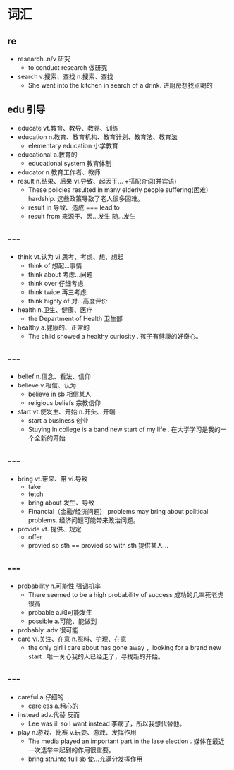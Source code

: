 # 词汇

## re
- research .n/v 研究  
  - to conduct research 做研究
- search v.搜索、查找 n.搜索、查找
  - She went into the kitchen in search of a drink. 进厨房想找点喝的
## edu 引导
- educate vt.教育、教导、教养、训练
- education n.教育、教育机构、教育计划、教育法、教育法
  - elementary education 小学教育
- educational a.教育的
  - educational system 教育体制
- educator n.教育工作者、教师
- result n.结果、后果 vi.导致、起因于... +搭配介词(并宾语)
  - These policies resulted in many elderly people suffering(困难) hardship. 这些政策导致了老人很多困难。
  - result in 导致、造成 === lead to 
  - result from 来源于、因...发生 随...发生
## --- 
- think vt.认为 vi.思考、考虑、想、想起
  - think of 想起...事情
  - think about 考虑...问题
  - think over 仔细考虑
  - think twice 再三考虑
  - think highly of 对...高度评价
- health n.卫生、健康、医疗
  - the Department of Health 卫生部
- healthy a.健康的、正常的
  - The child showed a healthy curiosity . 孩子有健康的好奇心。
## ---
- belief n.信念、看法、信仰
- believe v.相信、认为
  - believe in sb 相信某人
  - religious beliefs 宗教信仰
- start vt.使发生、开始 n.开头、开端
  - start a business 创业
  - Stuying in college is a band new start of my life . 在大学学习是我的一个全新的开始
## ---
- bring vt.带来、带 vi.导致
  - take
  - fetch
  - bring about 发生、导致
  - Financial（金融/经济问题） problems may bring about political problems. 经济问题可能带来政治问题。
- provide vt. 提供、规定
  - offer
  - provied sb sth == provied sb with sth 提供某人...
## ---
- probability n.可能性 强调机率
  - There seemed to be a high probability of success 成功的几率死老虎很高
  - probable a.和可能发生
  - possible a.可能、能做到
- probably .adv 很可能
- care vi.关注、在意 n.照料、护理、在意
  - the only girl i care about has gone away ，looking for a brand new start  . 唯一关心我的人已经走了，寻找新的开始。
## ---
- careful a.仔细的
  - careless a.粗心的
- instead adv.代替 反而
  - Lee was ill so I want instead 李病了，所以我想代替他。
- play n.游戏、比赛 v.玩耍、游戏、发挥作用
  - The media played an important part in the lase election . 媒体在最近一次选举中起到的作用很重要。
  - bring sth.into full sb 使...充满分发挥作用